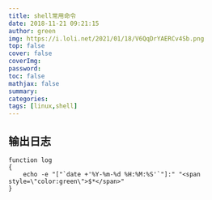 ```yaml
---
title: shell常用命令
date: 2018-11-21 09:21:15
author: green
img: https://i.loli.net/2021/01/18/V6QqDrYAERCv4Sb.png
top: false
cover: false
coverImg: 
password: 
toc: false
mathjax: false
summary: 
categories: 
tags: [linux,shell]
---
```


## 输出日志

```shell
function log
{
    echo -e "["`date +'%Y-%m-%d %H:%M:%S'`"]:" "<span style=\"color:green\">$*</span>"
}
```